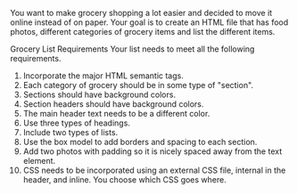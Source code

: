 You want to make grocery shopping a lot easier and decided to move it online instead of on paper. 
Your goal is to create an HTML file that has food photos, different categories of grocery items and list the different items.

Grocery List Requirements
Your list needs to meet all the following requirements.

1. Incorporate the major HTML semantic tags.
2. Each category of grocery should be in some type of "section".
3. Sections should have background colors.
4. Section headers should have background colors.
5. The main header text needs to be a different color.
6. Use three types of headings.
7. Include two types of lists.
8. Use the box model to add borders and spacing to each section.
9. Add two photos with padding so it is nicely spaced away from the text element.
10. CSS needs to be incorporated using an external CSS file, internal in the header, and inline. You choose which CSS goes where.
